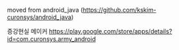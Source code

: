 moved from android_java (https://github.com/kskim-curonsys/android_java)

증강현실 메이커
https://play.google.com/store/apps/details?id=com.curonsys.army_android

